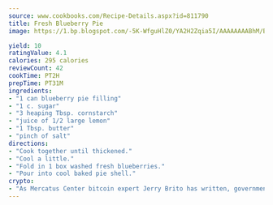 ```yaml
---
source: www.cookbooks.com/Recipe-Details.aspx?id=811790
title: Fresh Blueberry Pie
image: https://1.bp.blogspot.com/-5K-WfguHlZ0/YA2H2Zqia5I/AAAAAAAABhM/Bdgu68p4aG0Q6jWdy3eGaUXSKw5p3sdxwCLcBGAsYHQ/s324/7.png

yield: 10
ratingValue: 4.1
calories: 295 calories
reviewCount: 42
cookTime: PT2H
prepTime: PT31M
ingredients:
- "1 can blueberry pie filling"
- "1 c. sugar"
- "3 heaping Tbsp. cornstarch"
- "juice of 1/2 large lemon"
- "1 Tbsp. butter"
- "pinch of salt"
directions:
- "Cook together until thickened."
- "Cool a little."
- "Fold in 1 box washed fresh blueberries."
- "Pour into cool baked pie shell."
crypto:
- "As Mercatus Center bitcoin expert Jerry Brito has written, government regulation can either be ham-fisted or light to the touch."
---
```

